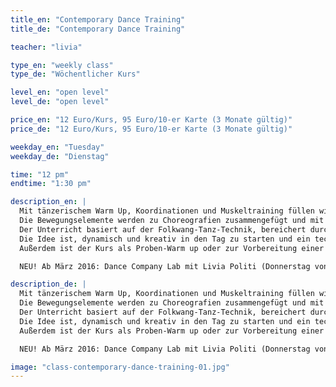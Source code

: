 ```yaml
---
title_en: "Contemporary Dance Training"
title_de: "Contemporary Dance Training"

teacher: "livia"

type_en: "weekly class"
type_de: "Wöchentlicher Kurs"

level_en: "open level"
level_de: "open level"

price_en: "12 Euro/Kurs, 95 Euro/10-er Karte (3 Monate gültig)"
price_de: "12 Euro/Kurs, 95 Euro/10-er Karte (3 Monate gültig)"

weekday_en: "Tuesday"
weekday_de: "Dienstag"

time: "12 pm"
endtime: "1:30 pm"

description_en: |
  Mit tänzerischem Warm Up, Koordinationen und Muskeltraining füllen wir den Raum mit Bewegung, Dynamik und Musikalität. Wir wechseln die Ebenen, die Texturen, die Richtungen.
  Die Bewegungselemente werden zu Choreografien zusammengefügt und mit kleinen Improvisations-Aufgaben ergänzt.
  Der Unterricht basiert auf der Folkwang-Tanz-Technik, bereichert durch Elemente der Alexander-Technik.
  Die Idee ist, dynamisch und kreativ in den Tag zu starten und ein technisches und choreographisches Repertoire aufzubauen.
  Außerdem ist der Kurs als Proben-Warm up oder zur Vorbereitung einer Tanz-Aufnahmeprüfung geeignet.

  NEU! Ab März 2016: Dance Company Lab mit Livia Politi (Donnerstag von 12.00-11.30)

description_de: |
  Mit tänzerischem Warm Up, Koordinationen und Muskeltraining füllen wir den Raum mit Bewegung, Dynamik und Musikalität. Wir wechseln die Ebenen, die Texturen, die Richtungen.
  Die Bewegungselemente werden zu Choreografien zusammengefügt und mit kleinen Improvisations-Aufgaben ergänzt.
  Der Unterricht basiert auf der Folkwang-Tanz-Technik, bereichert durch Elemente der Alexander-Technik.
  Die Idee ist, dynamisch und kreativ in den Tag zu starten und ein technisches und choreographisches Repertoire aufzubauen.
  Außerdem ist der Kurs als Proben-Warm up oder zur Vorbereitung einer Tanz-Aufnahmeprüfung geeignet.

  NEU! Ab März 2016: Dance Company Lab mit Livia Politi (Donnerstag von 12.00-11.30)

image: "class-contemporary-dance-training-01.jpg"
---
```


